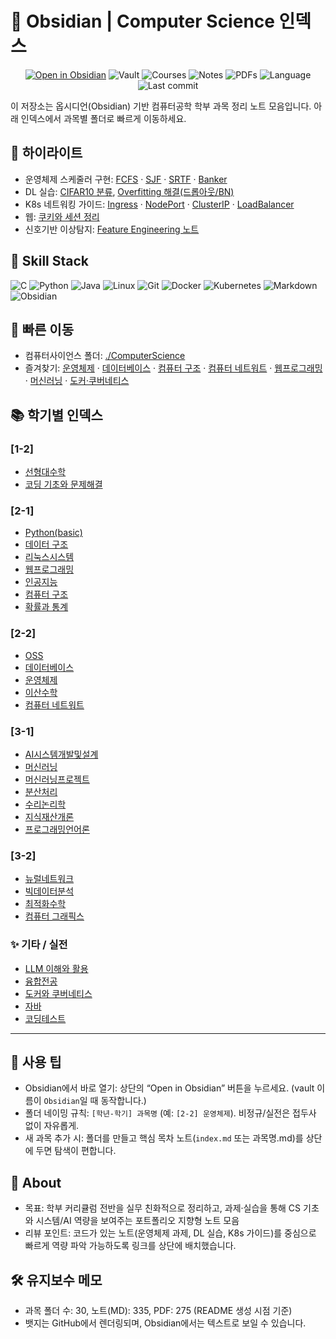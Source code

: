 # 🧭 Obsidian | Computer Science 인덱스

<p align="center">
  <a href="obsidian://open?vault=Obsidian&file=ComputerScience"><img alt="Open in Obsidian" src="https://img.shields.io/badge/Open%20in-Obsidian-7C3AED?style=for-the-badge&logo=obsidian&logoColor=white"></a>
  <img alt="Vault" src="https://img.shields.io/badge/Vault-Obsidian-111827?style=for-the-badge&logo=obsidian&logoColor=7C3AED&labelColor=000000">
  <img alt="Courses" src="https://img.shields.io/badge/Courses-30-22c55e?style=for-the-badge&logo=bookstack&labelColor=000000">
  <img alt="Notes" src="https://img.shields.io/badge/Notes-335-0ea5e9?style=for-the-badge&logo=markdown&logoColor=white&labelColor=000000">
  <img alt="PDFs" src="https://img.shields.io/badge/PDFs-275-8b5cf6?style=for-the-badge&logo=adobeacrobatreader&logoColor=white&labelColor=000000">
  <img alt="Language" src="https://img.shields.io/badge/Language-KR-f97316?style=for-the-badge&logo=google-translate&logoColor=white&labelColor=000000">
  <img alt="Last commit" src="https://img.shields.io/github/last-commit/umyunsang/Obsidian?style=for-the-badge&logo=github&color=24292e&labelColor=000000">
</p>

이 저장소는 옵시디언(Obsidian) 기반 컴퓨터공학 학부 과목 정리 노트 모음입니다. 아래 인덱스에서 과목별 폴더로 빠르게 이동하세요.

## 🌟 하이라이트
- 운영체제 스케줄러 구현: [FCFS](./ComputerScience/%5B2-2%5D%20%EC%9A%B4%EC%98%81%EC%B2%B4%EC%A0%9C/%EA%B3%BC%EC%A0%9C/FCFS/fcfs.c.md) · [SJF](./ComputerScience/%5B2-2%5D%20%EC%9A%B4%EC%98%81%EC%B2%B4%EC%A0%9C/%EA%B3%BC%EC%A0%9C/SJF/sjf.c.md) · [SRTF](./ComputerScience/%5B2-2%5D%20%EC%9A%B4%EC%98%81%EC%B2%B4%EC%A0%9C/%EA%B3%BC%EC%A0%9C/SRTF/srtf.c.md) · [Banker](./ComputerScience/%5B2-2%5D%20%EC%9A%B4%EC%98%81%EC%B2%B4%EC%A0%9C/%EA%B3%BC%EC%A0%9C/Banker/banker.c.md)
- DL 실습: [CIFAR10 분류](./ComputerScience/%5B2-1%5D%20%EC%9D%B8%EA%B3%B5%EC%A7%80%EB%8A%A5/3.%20Backpropagation/%EC%8B%A4%EC%8A%B5/CIFAR10/CIFAR10.md), [Overfitting 해결(드롭아웃/BN)](./ComputerScience/%5B2-1%5D%20%EC%9D%B8%EA%B3%B5%EC%A7%80%EB%8A%A5/3.%20Backpropagation/%EC%8B%A4%EC%8A%B5/Overfitting%20%ED%95%B4%EA%B2%B0/Dropout.md)
- K8s 네트워킹 가이드: [Ingress](./ComputerScience/%EB%8F%84%EC%BB%A4%EC%99%80%20%EC%BF%A0%EB%B2%84%EB%84%A4%ED%8B%B0%EC%8A%A4/Ingress%20%EC%84%A4%EC%A0%95%20%EC%A0%95%EB%A6%AC.md) · [NodePort](./ComputerScience/%EB%8F%84%EC%BB%A4%EC%99%80%20%EC%BF%A0%EB%B2%84%EB%84%A4%ED%8B%B0%EC%8A%A4/NodePort%20%EC%84%9C%EB%B9%84%EC%8A%A4%20%EC%84%A4%EC%A0%95%20%EB%B0%8F%20%EA%B0%80%EC%9D%B4%EB%93%9C.md) · [ClusterIP](./ComputerScience/%EB%8F%84%EC%BB%A4%EC%99%80%20%EC%BF%A0%EB%B2%84%EB%84%A4%ED%8B%B0%EC%8A%A4/ClusterIP%20%EC%84%9C%EB%B9%84%EC%8A%A4%20%EC%84%A4%EC%A0%95%20%EB%B0%8F%20%EA%B0%80%EC%9D%B4%EB%93%9C.md) · [LoadBalancer](./ComputerScience/%EB%8F%84%EC%BB%A4%EC%99%80%20%EC%BF%A0%EB%B2%84%EB%84%A4%ED%8B%B0%EC%8A%A4/LoadBalancer%20%EC%84%A4%EC%B9%98%20%EB%B0%8F%20%EC%84%A4%EC%A0%95%20%EA%B0%80%EC%9D%B4%EB%93%9C.md)
- 웹: [쿠키와 세션 정리](./ComputerScience/%5B2-1%5D%20%EC%9B%B9%ED%94%84%EB%A1%9C%EA%B7%B8%EB%9E%98%EB%B0%8D/4.%20%EC%BF%A0%ED%82%A4%EC%99%80%20%EC%84%B8%EC%85%98/%EC%BF%A0%ED%82%A4%EC%99%80%20%EC%84%B8%EC%85%98.md)
- 신호기반 이상탐지: [Feature Engineering 노트](./ComputerScience/%5B3-1%5D%20%EC%88%98%EB%A6%AC%EB%85%BC%EB%A6%AC%ED%95%99/%ED%94%84%EB%A1%9C%EC%A0%9D%ED%8A%B8/%EC%9D%B4%EC%83%81%20%ED%83%90%EC%A7%80(ASD)%EB%A5%BC%20%EC%9C%84%ED%95%9C%20%EC%B5%9C%EC%A0%81%EC%9D%98%20Feature%20Engineering.md)

## 🧰 Skill Stack
<p>
  <img src="https://img.shields.io/badge/C-00599C?logo=c&logoColor=white&style=flat" alt="C">
  <img src="https://img.shields.io/badge/Python-3776AB?logo=python&logoColor=white&style=flat" alt="Python">
  <img src="https://img.shields.io/badge/Java-007396?logo=java&logoColor=white&style=flat" alt="Java">
  <img src="https://img.shields.io/badge/Linux-FCC624?logo=linux&logoColor=000&style=flat" alt="Linux">
  <img src="https://img.shields.io/badge/Git-F05032?logo=git&logoColor=white&style=flat" alt="Git">
  <img src="https://img.shields.io/badge/Docker-2496ED?logo=docker&logoColor=white&style=flat" alt="Docker">
  <img src="https://img.shields.io/badge/Kubernetes-326CE5?logo=kubernetes&logoColor=white&style=flat" alt="Kubernetes">
  <img src="https://img.shields.io/badge/Markdown-000000?logo=markdown&logoColor=white&style=flat" alt="Markdown">
  <img src="https://img.shields.io/badge/Obsidian-7C3AED?logo=obsidian&logoColor=white&style=flat" alt="Obsidian">
</p>

## 🔎 빠른 이동
- 컴퓨터사이언스 폴더: [./ComputerScience](./ComputerScience)
- 즐겨찾기: [운영체제](./ComputerScience/%5B2-2%5D%20%EC%9A%B4%EC%98%81%EC%B2%B4%EC%A0%9C) · [데이터베이스](./ComputerScience/%5B2-2%5D%20%EB%8D%B0%EC%9D%B4%ED%84%B0%EB%B2%A0%EC%9D%B4%EC%8A%A4) · [컴퓨터 구조](./ComputerScience/%5B2-1%5D%20%EC%BB%B4%ED%93%A8%ED%84%B0%20%EA%B5%AC%EC%A1%B0) · [컴퓨터 네트워트](./ComputerScience/%5B2-2%5D%20%EC%BB%B4%ED%93%A8%ED%84%B0%20%EB%84%A4%ED%8A%B8%EC%9B%8C%ED%8A%B8) · [웹프로그래밍](./ComputerScience/%5B2-1%5D%20%EC%9B%B9%ED%94%84%EB%A1%9C%EA%B7%B8%EB%9E%98%EB%B0%8D) · [머신러닝](./ComputerScience/%5B3-1%5D%20%EB%A8%B8%EC%8B%A0%EB%9F%AC%EB%8B%9D) · [도커·쿠버네티스](./ComputerScience/%EB%8F%84%EC%BB%A4%EC%99%80%20%EC%BF%A0%EB%B2%84%EB%84%A4%ED%8B%B0%EC%8A%A4)

## 📚 학기별 인덱스

### [1-2]
- [선형대수학](./ComputerScience/%5B1-2%5D%20%EC%84%A0%ED%98%95%EB%8C%80%EC%88%98%ED%95%99)
- [코딩 기초와 문제해결](./ComputerScience/%5B1-2%5D%20%EC%BD%94%EB%94%A9%20%EA%B8%B0%EC%B4%88%EC%99%80%20%EB%AC%B8%EC%A0%9C%ED%95%B4%EA%B2%B0)

### [2-1]
- [Python(basic)](./ComputerScience/%5B2-1%5D%20Python(basic))
- [데이터 구조](./ComputerScience/%5B2-1%5D%20%EB%8D%B0%EC%9D%B4%ED%84%B0%20%EA%B5%AC%EC%A1%B0)
- [리눅스시스템](./ComputerScience/%5B2-1%5D%20%EB%A6%AC%EB%88%85%EC%8A%A4%EC%8B%9C%EC%8A%A4%ED%85%9C)
- [웹프로그래밍](./ComputerScience/%5B2-1%5D%20%EC%9B%B9%ED%94%84%EB%A1%9C%EA%B7%B8%EB%9E%98%EB%B0%8D)
- [인공지능](./ComputerScience/%5B2-1%5D%20%EC%9D%B8%EA%B3%B5%EC%A7%80%EB%8A%A5)
- [컴퓨터 구조](./ComputerScience/%5B2-1%5D%20%EC%BB%B4%ED%93%A8%ED%84%B0%20%EA%B5%AC%EC%A1%B0)
- [확률과 통계](./ComputerScience/%5B2-1%5D%20%ED%99%95%EB%A5%A0%EA%B3%BC%20%ED%86%B5%EA%B3%84)

### [2-2]
- [OSS](./ComputerScience/%5B2-2%5D%20OSS)
- [데이터베이스](./ComputerScience/%5B2-2%5D%20%EB%8D%B0%EC%9D%B4%ED%84%B0%EB%B2%A0%EC%9D%B4%EC%8A%A4)
- [운영체제](./ComputerScience/%5B2-2%5D%20%EC%9A%B4%EC%98%81%EC%B2%B4%EC%A0%9C)
- [이산수학](./ComputerScience/%5B2-2%5D%20%EC%9D%B4%EC%82%B0%EC%88%98%ED%95%99)
- [컴퓨터 네트워트](./ComputerScience/%5B2-2%5D%20%EC%BB%B4%ED%93%A8%ED%84%B0%20%EB%84%A4%ED%8A%B8%EC%9B%8C%ED%8A%B8)

### [3-1]
- [AI시스템개발및설계](./ComputerScience/%5B3-1%5D%20AI%EC%8B%9C%EC%8A%A4%ED%85%9C%EA%B0%9C%EB%B0%9C%EB%B0%8F%EC%84%A4%EA%B3%84)
- [머신러닝](./ComputerScience/%5B3-1%5D%20%EB%A8%B8%EC%8B%A0%EB%9F%AC%EB%8B%9D)
- [머신러닝프로젝트](./ComputerScience/%5B3-1%5D%20%EB%A8%B8%EC%8B%A0%EB%9F%AC%EB%8B%9D%ED%94%84%EB%A1%9C%EC%A0%9D%ED%8A%B8)
- [분산처리](./ComputerScience/%5B3-1%5D%20%EB%B6%84%EC%82%B0%EC%B2%98%EB%A6%AC)
- [수리논리학](./ComputerScience/%5B3-1%5D%20%EC%88%98%EB%A6%AC%EB%85%BC%EB%A6%AC%ED%95%99)
- [지식재산개론](./ComputerScience/%5B3-1%5D%20%EC%A7%80%EC%8B%9D%EC%9E%AC%EC%82%B0%EA%B0%9C%EB%A1%A0)
- [프로그래밍언어론](./ComputerScience/%5B3-1%5D%20%ED%94%84%EB%A1%9C%EA%B7%B8%EB%9E%98%EB%B0%8D%EC%96%B8%EC%96%B4%EB%A1%A0)

### [3-2]
- [뉴럴네트워크](./ComputerScience/%5B3-2%5D%20%E1%84%82%E1%85%B2%E1%84%85%E1%85%A5%E1%86%AF%E1%84%82%E1%85%A6%E1%84%90%E1%85%B3%E1%84%8B%E1%85%AF%E1%86%A8)
- [빅데이터분석](./ComputerScience/%5B3-2%5D%20%EB%B9%85%EB%8D%B0%EC%9D%B4%ED%84%B0%EB%B6%84%EC%84%9D)
- [최적화수학](./ComputerScience/%5B3-2%5D%20%EC%B5%9C%EC%A0%81%ED%99%94%EC%88%98%ED%95%99)
- [컴퓨터 그래픽스](./ComputerScience/%5B3-2%5D%20%EC%BB%B4%ED%93%A8%ED%84%B0%20%EA%B7%B8%EB%9E%98%ED%94%BD%EC%8A%A4)

### ✨ 기타 / 실전
- [LLM 이해와 활용](./ComputerScience/LLM%20%EC%9D%B4%ED%95%B4%EC%99%80%20%ED%99%9C%EC%9A%A9)
- [융합전공](./ComputerScience/%E1%84%8B%E1%85%B2%E1%86%BC%E1%84%92%E1%85%A1%E1%86%B8%E1%84%8C%E1%85%A5%E1%86%AB%E1%84%80%E1%85%A9%E1%86%BC)
- [도커와 쿠버네티스](./ComputerScience/%EB%8F%84%EC%BB%A4%EC%99%80%20%EC%BF%A0%EB%B2%84%EB%84%A4%ED%8B%B0%EC%8A%A4)
- [자바](./ComputerScience/%EC%9E%90%EB%B0%94)
- [코딩테스트](./ComputerScience/%EC%BD%94%EB%94%A9%ED%85%8C%EC%8A%A4%ED%8A%B8)

---

## 🧩 사용 팁
- Obsidian에서 바로 열기: 상단의 “Open in Obsidian” 버튼을 누르세요. (vault 이름이 `Obsidian`일 때 동작합니다.)
- 폴더 네이밍 규칙: `[학년-학기] 과목명` (예: `[2-2] 운영체제`). 비정규/실전은 접두사 없이 자유롭게.
- 새 과목 추가 시: 폴더를 만들고 핵심 목차 노트(`index.md` 또는 과목명.md)를 상단에 두면 탐색이 편합니다.

## 🙋 About
- 목표: 학부 커리큘럼 전반을 실무 친화적으로 정리하고, 과제·실습을 통해 CS 기초와 시스템/AI 역량을 보여주는 포트폴리오 지향형 노트 모음
- 리뷰 포인트: 코드가 있는 노트(운영체제 과제, DL 실습, K8s 가이드)를 중심으로 빠르게 역량 파악 가능하도록 링크를 상단에 배치했습니다.

## 🛠️ 유지보수 메모
- 과목 폴더 수: 30, 노트(MD): 335, PDF: 275 (README 생성 시점 기준)
- 뱃지는 GitHub에서 렌더링되며, Obsidian에서는 텍스트로 보일 수 있습니다.

